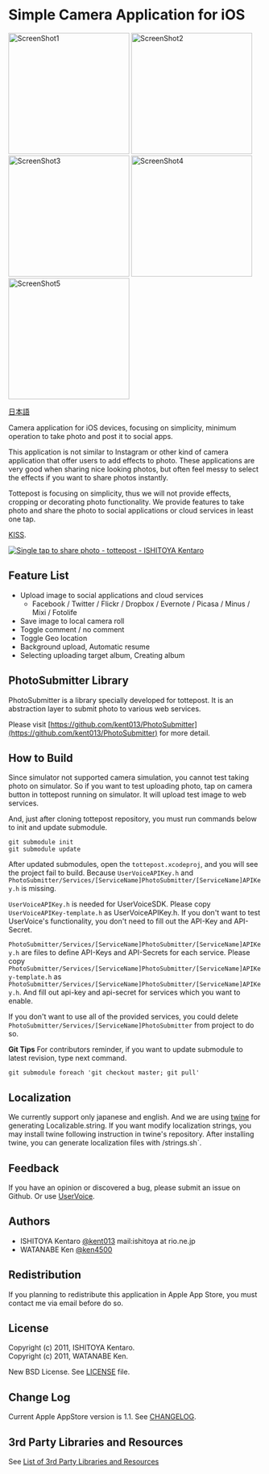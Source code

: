 Simple Camera Application for iOS
=========================================

<img src="http://github.com/kent013/tottepost/raw/master/AppStore/screenshot1.png"
 alt="ScreenShot1" title="ScreenShot1" height = 240 /> 
<img src="http://github.com/kent013/tottepost/raw/master/AppStore/screenshot2_en.png"
 alt="ScreenShot2" title="ScreenShot2" height = 240 />
<img src="http://github.com/kent013/tottepost/raw/master/AppStore/screenshot3_en.png"
 alt="ScreenShot3" title="ScreenShot3" height = 240 >
<img src="http://github.com/kent013/tottepost/raw/master/AppStore/screenshot4_en.png"
 alt="ScreenShot4" title="ScreenShot4" height = 240 />
<img src="http://github.com/kent013/tottepost/raw/master/AppStore/screenshot5_en.png"
 alt="ScreenShot5" title="ScreenShot5" height = 240 />

[日本語](https://github.com/kent013/tottepost/blob/master/README.ja.md)

Camera application for iOS devices, focusing on simplicity, minimum operation to take photo and post it to social apps.

This application is not similar to Instagram or other kind of camera application that offer users to add effects to photo. These applications are very good when sharing nice looking photos, but often feel messy to select the effects if you want to share photos instantly.

Tottepost is focusing on simplicity, thus we will not provide effects, cropping or decorating photo functionality. We provide features to take photo and share the photo to social applications or cloud services in least one tap.


[KISS](http://en.wikipedia.org/wiki/KISS_principle).

<a href="http://itunes.apple.com/us/app/single-tap-to-share-photo/id498769617?mt=8&uo=4" target="itunes_store"><img src="http://r.mzstatic.com/images/web/linkmaker/badge_appstore-lrg.gif" alt="Single tap to share photo - tottepost - ISHITOYA Kentaro" style="border: 0;"/></a>

Feature List
------------------------------------
 * Upload image to social applications and cloud services
   * Facebook / Twitter / Flickr / Dropbox / Evernote / Picasa / Minus / Mixi / Fotolife
 * Save image to local camera roll
 * Toggle comment / no comment
 * Toggle Geo location
 * Background upload, Automatic resume
 * Selecting uploading target album, Creating album 


PhotoSubmitter Library
------------------------------------
PhotoSubmitter is a library specially developed for tottepost. It is an abstraction layer to submit photo to various web services.

Please visit [https://github.com/kent013/PhotoSubmitter](https://github.com/kent013/PhotoSubmitter) for more detail.


How to Build
------------------------------------
Since simulator not supported camera simulation, you cannot test taking photo on simulator. So if you want to test uploading photo, tap on camera button in tottepost running on simulator. It will upload test image to web services.

And, just after cloning tottepost repository, you must run commands below to init and update submodule.
```
git submodule init
git submodule update
```
After updated submodules, open the `tottepost.xcodeproj`, and you will see the project fail to build. Because `UserVoiceAPIKey.h` and `PhotoSubmitter/Services/[ServiceName]PhotoSubmitter/[ServiceName]APIKey.h` is missing. 

`UserVoiceAPIKey.h` is needed for UserVoiceSDK. Please copy `UserVoiceAPIKey-template.h` as UserVoiceAPIKey.h. If you don't want to test UserVoice's functionality, you don't need to fill out the API-Key and API-Secret.

`PhotoSubmitter/Services/[ServiceName]PhotoSubmitter/[ServiceName]APIKey.h` are files to define API-Keys and API-Secrets for each service. Please copy `PhotoSubmitter/Services/[ServiceName]PhotoSubmitter/[ServiceName]APIKey-template.h` as `PhotoSubmitter/Services/[ServiceName]PhotoSubmitter/[ServiceName]APIKey.h`. And fill out api-key and api-secret for services which you want to enable.

If you don't want to use all of the provided services, you could delete `PhotoSubmitter/Services/[ServiceName]PhotoSubmitter` from project to do so.


**Git Tips**
For contributors reminder, if you want to update submodule to latest revision, type next command.
```
git submodule foreach 'git checkout master; git pull'
```


Localization
------------------------------------
We currently support only japanese and english.
And we are using [twine](https://github.com/mobiata/twine) for generating Localizable.string.
If you want modify localization strings, you may install twine following instruction in twine's repository. After installing twine, you can generate localization files with /strings.sh`. 


Feedback
------------------------------------
If you have an opinion or discovered a bug, please submit an issue on Github. Or use [UserVoice](http://tottepost.uservoice.com/).

Authors
------------------------------------
 * ISHITOYA Kentaro [@kent013](http://twitter.com/kent013) mail:ishitoya at rio.ne.jp
 * WATANABE Ken [@ken4500](http://twitter.com/ken4500)

Redistribution
------------------------------------
If you planning to redistribute this application in Apple App Store, you must contact me via email before do so.

License
------------------------------------
Copyright (c) 2011, ISHITOYA Kentaro.  
Copyright (c) 2011, WATANABE Ken.  

New BSD License. See [LICENSE](https://github.com/kent013/tottepost/blob/master/LICENSE) file. 

Change Log
------------------------------------
Current Apple AppStore version is 1.1.
See [CHANGELOG](https://github.com/kent013/tottepost/blob/master/CHANGELOG.md).

3rd Party Libraries and Resources
------------------------------------
See [List of 3rd Party Libraries and Resources](https://github.com/kent013/tottepost/blob/master/3RDPARTY.md)
